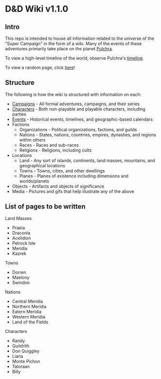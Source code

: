 # D&D Wiki v1.1.0

## Intro

This repo is intended to house all information related to the universe of the "Super Campaign" in the form of a wiki. Many of the events of these adventures primarily take place on the planet [Pulchra](Locations/Planes/pulchra.md).

To view a high-level timeline of the world, observe Pulchra's [timeline](Events/timeline.md).

To view a random page, click [here](https://flooger25.github.io/DnD_Wiki/random)!

## Structure

The following is how the wiki is structured with information on each:

- [Campaigns](Campaigns/campaigns.md) - All formal adventures, campaigns, and their series
- [Characters](Characters/characters.md) - Both non-playable and playable characters, including parties
- [Events](Events/events.md) - Historical events, timelines, and geographic-based calendars
- Factions
  - Organizations - Political organizations, factions, and guilds
  - Nations - States, nations, countries, empires, dynasties, and regions within others
  - Races - Races and sub-races
  - Religions - Religions, including cults
- Locations
  - Land - Any sort of islands, continents, land masses, mountains, and geographical locations
  - Towns - Towns, cities, and other dwellings
  - Planes - Planes of existence including dimensions and worlds/planets
- Objects - Artifacts and objects of significance
- Media - Pictures and gifs that help illustrate any of the above

## List of pages to be written

Land Masses
- Praeia
- Draconia
- Acelidion
- Pelrock Isle
- Meridia
- Kazrek

Towns
- Dorren
- Maelony
- Swindon

Nations
- Central Meridia
- Northern Meridia
- Eatern Meridia
- Western Meridia
- Land of the Fields

Characters
- Randy
- Quildrith
- Don Quiggley
- Liana
- Monte Pichon
- Taloraan
- Billy
